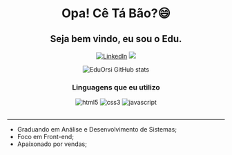 <h1 style : align=center>Opa! Cê Tá Bão?😄</h1>
<h2 style : align=center>Seja bem vindo, eu sou o Edu.</h2>

<div style : align=center>
  
[![LinkedIn](	https://img.shields.io/badge/LinkedIn-0077B5?style=for-the-badge&logo=linkedin&logoColor=white)](https://www.linkedin.com/in/eduorsi/)
<a href = "mailto:eduardo.fexlim@gmail.com"><img src="https://img.shields.io/badge/Gmail-D14836?style=for-the-badge&logo=gmail&logoColor=white" target="_blank"></a>

![EduOrsi GitHub stats](https://github-readme-stats.vercel.app/api?username=EduOrsi&show_icons=true&theme=dracula)
</div>

<h3 style : align=center>Linguagens que eu utilizo</h3>

<div style : align=center>
    <img src="https://img.shields.io/badge/HTML5-E34F26?style=for-the-badge&logo=html5&logoColor=white" alt="html5" />
    <img src="https://img.shields.io/badge/CSS3-1572B6?style=for-the-badge&logo=css3&logoColor=white" alt="css3" />
     <img src="https://img.shields.io/badge/JavaScript-323330?style=for-the-badge&logo=javascript&logoColor=F7DF1E" alt="javascript" />
</div><br/>
<hr>
<div>
  
+ Graduando em Análise e Desenvolvimento de Sistemas;  
+ Foco em Front-end;  
+ Apaixonado por vendas; 
  
</div>



